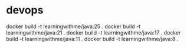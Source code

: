 # devops

docker build -t learningwithme/java:25 .
docker build -t learningwithme/java:21 .
docker build -t learningwithme/java:17 .
docker build -t learningwithme/java:11 .
docker build -t learningwithme/java:8 .
